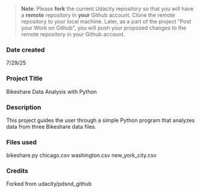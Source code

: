 >**Note**: Please **fork** the current Udacity repository so that you will have a **remote** repository in **your** Github account. Clone the remote repository to your local machine. Later, as a part of the project "Post your Work on Github", you will push your proposed changes to the remote repository in your Github account.

### Date created
7/29/25

### Project Title
Bikeshare Data Analysis with Python

### Description
This project guides the user through a simple Python program that analyzes 
data from three Bikeshare data files.

### Files used
bikeshare.py
chicago.csv
washington.csv
new_york_city.csv

### Credits
Forked from udacity/pdsnd_github

